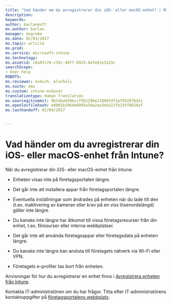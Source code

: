 ```yaml
---
title: "Vad händer om du avregistrerar din iOS- eller macOS-enhet? | Microsoft Docs"
description: 
keywords: 
author: barlanmsft
ms.author: barlan
manager: angrobe
ms.date: 02/03/2017
ms.topic: article
ms.prod: 
ms.service: microsoft-intune
ms.technology: 
ms.assetid: c6a97c74-c35c-4977-b925-6efe01e31d3c
searchScope:
- User help
ROBOTS: 
ms.reviewer: esmich, elocholi
ms.suite: ems
ms.custom: intune-enduser
translationtype: Human Translation
ms.sourcegitcommit: 9b2eba939bccf5b1296e21868fdf3af93297b42c
ms.openlocfilehash: e8065b2964e8995a58a2aa3e6322fb235f0829af
ms.lasthandoff: 02/04/2017


---
```



# <a name="what-happens-if-you-unenroll-your-ios-or-macos-device-from-intune"></a>Vad händer om du avregistrerar din iOS- eller macOS-enhet från Intune?

När du avregistrerar din iOS- eller macOS-enhet från Intune:

-   Enheten visas inte på företagsportalen längre.

-   Det går inte att installera appar från företagsportalen längre.

-   Eventuella inställningar som ändrades på enheten när du lade till den (t.ex. inaktivering av kameran eller krav på en viss lösenordslängd) gäller inte längre.

-   Du kanske inte längre har åtkomst till vissa företagsresurser från din enhet, t.ex. filresurser eller interna webbplatser.

-   Det går inte att använda företagsappar eller företagsdata på enheten längre.

-   Du kanske inte längre kan ansluta till företagets nätverk via Wi-Fi eller VPN.

-   Företagets e-profiler tas bort från enheten.

Anvisningar för hur du avregistrerar en enhet finns i [Avregistrera enheten från Intune](unenroll-your-device-from-intune-ios.md).

Kontakta IT-administratören om du har frågor. Titta efter IT-administratörens kontaktuppgifter på [företagsportalens webbplats](http://portal.manage.microsoft.com).

